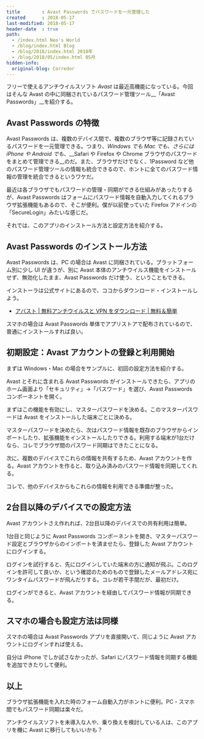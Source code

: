 ```yaml
---
title        : Avast Passwords でパスワードを一元管理した
created      : 2018-05-17
last-modified: 2018-05-17
header-date  : true
path:
  - /index.html Neo's World
  - /blog/index.html Blog
  - /blog/2018/index.html 2018年
  - /blog/2018/05/index.html 05月
hidden-info:
  original-blog: Corredor
---
```


フリーで使えるアンチウイルスソフト _Avast_ は最近高機能になっている。今回はそんな Avast の中に同梱されているパスワード管理ツール__「Avast Passwords」__を紹介する。

## Avast Passwords の特徴

Avast Passwords は、複数のデバイス間で、複数のブラウザ等に記録されているパスワードを一元管理できる。つまり、_Windows でも Mac でも、さらには iPhone や Android でも_、__Safari や Firefox や Chrome ブラウザのパスワードをまとめて管理できる__のだ。また、ブラウザだけでなく、1Password など他のパスワード管理ツールの情報も統合できるので、ホントに全てのパスワード情報の管理を統合できるというワケだ。

最近は各ブラウザでもパスワードの管理・同期ができる仕組みがあったりするが、Avast Passwords はフォームにパスワード情報を自動入力してくれるブラウザ拡張機能もあるので、そこが便利。僕が以前使っていた Firefox アドインの「SecureLogin」みたいな感じだ。

それでは、このアプリのインストール方法と設定方法を紹介する。

## Avast Passwords のインストール方法

Avast Passwords は、PC の場合は Avast に同梱されている。プラットフォーム別に少し UI が違うが、別に Avast 本体のアンチウイルス機能をインストールせず、無効化したまま、Avast Passwords だけ使う、ということもできる。

インストーラは公式サイトにあるので、ココからダウンロード・インストールしよう。

- [アバスト | 無料アンチウイルスと VPN をダウンロード | 無料＆簡単](https://www.avast.co.jp/index)

スマホの場合は Avast Passwords 単体でアプリストアで配布されているので、普通にインストールすれば良い。

## 初期設定：Avast アカウントの登録と利用開始

まずは Windows・Mac の場合をサンプルに、初回の設定方法を紹介する。

Avast とそれに含まれる Avast Passwords がインストールできたら、アプリのホーム画面より「セキュリティ」→「パスワード」を選び、Avast Passwords コンポーネントを開く。

まずはこの機能を有効にし、マスターパスワードを決める。このマスターパスワードは Avast をインストールした端末ごとに決める。

マスターパスワードを決めたら、次はパスワード情報を既存のブラウザからインポートしたり、拡張機能をインストールしたりできる。利用する端末が1台だけなら、コレでブラウザ間のパスワード同期はできたことになる。

次に、複数のデバイスでこれらの情報を共有するため、Avast アカウントを作る。Avast アカウントを作ると、取り込み済みのパスワード情報を同期してくれる。

コレで、他のデバイスからもこれらの情報を利用できる準備が整った。

## 2台目以降のデバイスでの設定方法

Avast アカウントさえ作れれば、2台目以降のデバイスでの共有利用は簡単。

1台目と同じように Avast Passwords コンポーネントを開き、マスターパスワード設定とブラウザからのインポートを済ませたら、登録した Avast アカウントにログインする。

ログインを試行すると、先にログインしていた端末の方に通知が飛ぶ。このログインを許可して良いか、という確認のためのもので登録したメールアドレス宛にワンタイムパスワードが飛んだりする。コレが若干手間だが、最初だけ。

ログインができると、Avast アカウントを経由してパスワード情報が同期できる。

## スマホの場合も設定方法は同様

スマホの場合は Avast Passwords アプリを直接開いて、同じように Avast アカウントにログインすれば使える。

自分は iPhone でしか試さなかったが、Safari にパスワード情報を同期する機能を追加できたりして便利。

## 以上

ブラウザ拡張機能を入れた時のフォーム自動入力がホントに便利。PC・スマホ間でもパスワード同期は楽々だ。

アンチウイルスソフトを未導入な人や、乗り換えを検討している人は、このアプリを機に Avast に移行してもいいかも？
